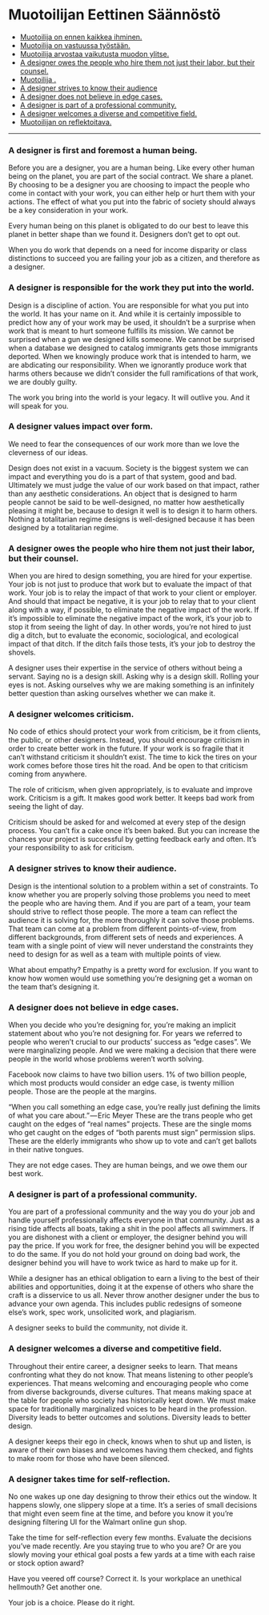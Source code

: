 # Muotoilijan Eettinen Säännöstö


* [Muotoilija on ennen kaikkea ihminen.](#a-designer-is-first-and-foremost-a-human-being)
* [Muotoilija on vastuussa työstään.](#a-designer-is-responsible-for-the-work-they-put-into-the-world)
* [Muotoilija arvostaa vaikutusta muodon ylitse.](#a-designer-values-impact-over-form)
* [A designer owes the people who hire them not just their labor, but their counsel.](#a-designer-owes-the-people-who-hire-them-not-just-their-labor-but-their-counsel)
* [Muotoilija .](#a-designer-welcomes-criticism)
* [A designer strives to know their audience](#a-designer-strives-to-know-their-audience)
* [A designer does not believe in edge cases.](#a-designer-does-not-believe-in-edge-cases)
* [A designer is part of a professional community.](#a-designer-is-part-of-a-professional-community)
* [A designer welcomes a diverse and competitive field.](#a-designer-welcomes-a-diverse-and-competitive-field)
* [Muotoilijan on reflektoitava.](#a-designer-takes-time-for-self-reflection)


***



### A designer is first and foremost a human being.

Before you are a designer, you are a human being. Like every other human being on the planet, you are part of the social contract. We share a planet. By choosing to be a designer you are choosing to impact the people who come in contact with your work, you can either help or hurt them with your actions. The effect of what you put into the fabric of society should always be a key consideration in your work.

Every human being on this planet is obligated to do our best to leave this planet in better shape than we found it. Designers don’t get to opt out.

When you do work that depends on a need for income disparity or class distinctions to succeed you are failing your job as a citizen, and therefore as a designer.


### A designer is responsible for the work they put into the world.

Design is a discipline of action. You are responsible for what you put into the world. It has your name on it. And while it is certainly impossible to predict how any of your work may be used, it shouldn’t be a surprise when work that is meant to hurt someone fulfills its mission. We cannot be surprised when a gun we designed kills someone. We cannot be surprised when a database we designed to catalog immigrants gets those immigrants deported. When we knowingly produce work that is intended to harm, we are abdicating our responsibility. When we ignorantly produce work that harms others because we didn’t consider the full ramifications of that work, we are doubly guilty.

The work you bring into the world is your legacy. It will outlive you. And it will speak for you.


### A designer values impact over form.

We need to fear the consequences of our work more than we love the cleverness of our ideas.

Design does not exist in a vacuum. Society is the biggest system we can impact and everything you do is a part of that system, good and bad. Ultimately we must judge the value of our work based on that impact, rather than any aesthetic considerations. An object that is designed to harm people cannot be said to be well-designed, no matter how aesthetically pleasing it might be, because to design it well is to design it to harm others. Nothing a totalitarian regime designs is well-designed because it has been designed by a totalitarian regime.


### A designer owes the people who hire them not just their labor, but their counsel.

When you are hired to design something, you are hired for your expertise. Your job is not just to produce that work but to evaluate the impact of that work. Your job is to relay the impact of that work to your client or employer. And should that impact be negative, it is your job to relay that to your client along with a way, if possible, to eliminate the negative impact of the work. If it’s impossible to eliminate the negative impact of the work, it’s your job to stop it from seeing the light of day. In other words, you’re not hired to just dig a ditch, but to evaluate the economic, sociological, and ecological impact of that ditch. If the ditch fails those tests, it’s your job to destroy the shovels.

A designer uses their expertise in the service of others without being a servant. Saying no is a design skill. Asking why is a design skill. Rolling your eyes is not. Asking ourselves why we are making something is an infinitely better question than asking ourselves whether we can make it.


### A designer welcomes criticism.

No code of ethics should protect your work from criticism, be it from clients, the public, or other designers. Instead, you should encourage criticism in order to create better work in the future. If your work is so fragile that it can’t withstand criticism it shouldn’t exist. The time to kick the tires on your work comes before those tires hit the road. And be open to that criticism coming from anywhere.

The role of criticism, when given appropriately, is to evaluate and improve work. Criticism is a gift. It makes good work better. It keeps bad work from seeing the light of day.

Criticism should be asked for and welcomed at every step of the design process. You can’t fix a cake once it’s been baked. But you can increase the chances your project is successful by getting feedback early and often. It’s your responsibility to ask for criticism.


### A designer strives to know their audience.

Design is the intentional solution to a problem within a set of constraints. To know whether you are properly solving those problems you need to meet the people who are having them. And if you are part of a team, your team should strive to reflect those people. The more a team can reflect the audience it is solving for, the more thoroughly it can solve those problems. That team can come at a problem from different points-of-view, from different backgrounds, from different sets of needs and experiences. A team with a single point of view will never understand the constraints they need to design for as well as a team with multiple points of view.

What about empathy? Empathy is a pretty word for exclusion. If you want to know how women would use something you’re designing get a woman on the team that’s designing it.


### A designer does not believe in edge cases.

When you decide who you’re designing for, you’re making an implicit statement about who you’re not designing for. For years we referred to people who weren’t crucial to our products’ success as “edge cases”. We were marginalizing people. And we were making a decision that there were people in the world whose problems weren’t worth solving.

Facebook now claims to have two billion users. 1% of two billion people, which most products would consider an edge case, is twenty million people. Those are the people at the margins.

“When you call something an edge case, you’re really just defining the limits of what you care about.” — Eric Meyer
These are the trans people who get caught on the edges of “real names” projects. These are the single moms who get caught on the edges of “both parents must sign” permission slips. These are the elderly immigrants who show up to vote and can’t get ballots in their native tongues.

They are not edge cases. They are human beings, and we owe them our best work.


### A designer is part of a professional community.

You are part of a professional community and the way you do your job and handle yourself professionally affects everyone in that community. Just as a rising tide affects all boats, taking a shit in the pool affects all swimmers. If you are dishonest with a client or employer, the designer behind you will pay the price. If you work for free, the designer behind you will be expected to do the same. If you do not hold your ground on doing bad work, the designer behind you will have to work twice as hard to make up for it.

While a designer has an ethical obligation to earn a living to the best of their abilities and opportunities, doing it at the expense of others who share the craft is a disservice to us all. Never throw another designer under the bus to advance your own agenda. This includes public redesigns of someone else’s work, spec work, unsolicited work, and plagiarism.

A designer seeks to build the community, not divide it.


### A designer welcomes a diverse and competitive field.

Throughout their entire career, a designer seeks to learn. That means confronting what they do not know. That means listening to other people’s experiences. That means welcoming and encouraging people who come from diverse backgrounds, diverse cultures. That means making space at the table for people who society has historically kept down. We must make space for traditionally marginalized voices to be heard in the profession. Diversity leads to better outcomes and solutions. Diversity leads to better design.

A designer keeps their ego in check, knows when to shut up and listen, is aware of their own biases and welcomes having them checked, and fights to make room for those who have been silenced.


### A designer takes time for self-reflection.

No one wakes up one day designing to throw their ethics out the window. It happens slowly, one slippery slope at a time. It’s a series of small decisions that might even seem fine at the time, and before you know it you’re designing filtering UI for the Walmart online gun shop.

Take the time for self-reflection every few months. Evaluate the decisions you’ve made recently. Are you staying true to who you are? Or are you slowly moving your ethical goal posts a few yards at a time with each raise or stock option award?

Have you veered off course? Correct it. Is your workplace an unethical hellmouth? Get another one.

Your job is a choice. Please do it right.
